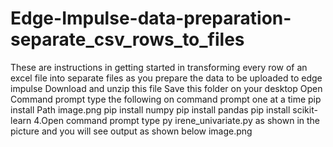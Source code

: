 # Edge-Impulse-data-preparation-separate_csv_rows_to_files
These are instructions in getting started in transforming every row of an excel file into separate files
 as you prepare the data to be uploaded to edge impulse
Download and unzip this file
Save this folder on your desktop
Open Command prompt
type the following on command prompt one at a time
pip install Path
image.png
pip install numpy
pip install pandas
pip install scikit-learn
4.Open command prompt
type py irene_univariate.py as shown in the picture and you will see output as shown below
image.png
